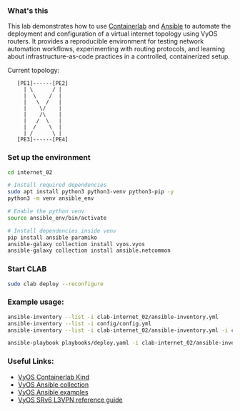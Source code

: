 ### What's this

This lab demonstrates how to use [Containerlab](https://containerlab.dev/) and [Ansible](https://www.ansible.com/) to automate the deployment and configuration of a virtual internet topology using VyOS routers. It provides a reproducible environment for testing network automation workflows, experimenting with routing protocols, and learning about infrastructure-as-code practices in a controlled, containerized setup.

Current topology:

```
   [PE1]------[PE2]
     | \      / |
     |  \    /  |
     |   \  /   |
     |    \/    |
     |    /\    |
     |   /  \   |
     |  /    \  |
     | /      \ |
   [PE3]------[PE4]
```

### Set up the environment

```bash
cd internet_02

# Install required dependencies
sudo apt install python3 python3-venv python3-pip -y
python3 -m venv ansible_env

# Enable the python venv
source ansible_env/bin/activate

# Install dependencies inside venv
pip install ansible paramiko
ansible-galaxy collection install vyos.vyos
ansible-galaxy collection install ansible.netcommon
```

### Start CLAB
```bash
sudo clab deploy --reconfigure
```

### Example usage:

```bash
ansible-inventory --list -i clab-internet_02/ansible-inventory.yml
ansible-inventory --list -i config/config.yml
ansible-inventory --list -i clab-internet_02/ansible-inventory.yml -i config/config.yml

ansible-playbook playbooks/deploy.yaml -i clab-internet_02/ansible-inventory.yml -i config/config.yml

```

### Useful Links:

- [VyOS Containerlab Kind](https://containerlab.dev/manual/kinds/vyosnetworks_vyos/)
- [VyOS Ansible collection](https://docs.ansible.com/ansible/latest/collections/vyos/vyos/index.html)
- [VyOS Ansible examples](https://docs.vyos.io/en/latest/configexamples/ansible.html)
- [VyOS SRv6 L3VPN reference guide](https://www.linkedin.com/posts/vyos_srv6-deployment-l3vpnvpnv6vpnv4-activity-7361003565294768130-pqyo)